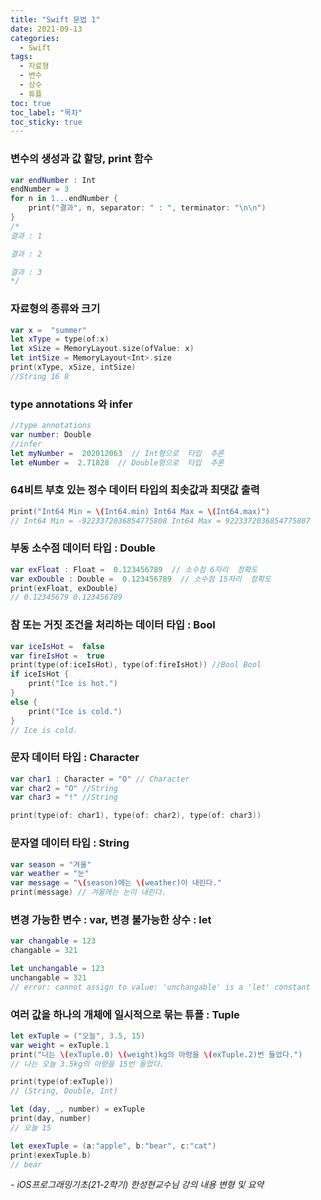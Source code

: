 ```yaml
---
title: "Swift 문법 1"
date: 2021-09-13
categories:
  - Swift
tags:
  - 자료형
  - 변수
  - 상수
  - 튜플
toc: true
toc_label: "목차"
toc_sticky: true
---
```


### 변수의 생성과 값 할당, print 함수

```swift
var endNumber : Int
endNumber = 3
for n in 1...endNumber {
    print("결과", n, separator: " : ", terminator: "\n\n")
}
/*
결과 : 1

결과 : 2

결과 : 3
*/

```

### 자료형의 종류와 크기

```swift
var x =  "summer"
let xType = type(of:x)
let xSize = MemoryLayout.size(ofValue: x)
let intSize = MemoryLayout<Int>.size
print(xType, xSize, intSize)
//String 16 8
```

### type annotations 와 infer

```swift
//type annotations
var number: Double
//infer
let myNumber =  202012063  // Int형으로  타입  추론
let eNumber =  2.71828  // Double형으로  타입  추론
```

### 64비트 부호 있는 정수 데이터 타입의 최솟값과 최댓값 출력

```swift
print("Int64 Min = \(Int64.min) Int64 Max = \(Int64.max)")
// Int64 Min = -9223372036854775808 Int64 Max = 9223372036854775807
```

### 부동 소수점 데이터 타입 : Double

```swift
var exFloat : Float =  0.123456789  // 소수점 6자리  정확도
var exDouble : Double =  0.123456789  // 소수점 15자리  정확도
print(exFloat, exDouble)
// 0.12345679 0.123456789
```

### 참 또는 거짓 조건을 처리하는 데이터 타입 : Bool

```swift
var iceIsHot =  false
var fireIsHot =  true
print(type(of:iceIsHot), type(of:fireIsHot)) //Bool Bool
if iceIsHot {
    print("Ice is hot.")
}
else {
    print("Ice is cold.")
}
// Ice is cold.
```

### 문자 데이터 타입 : Character

```swift
var char1 : Character = "O" // Character
var char2 = "O" //String
var char3 = "!" //String

print(type(of: char1), type(of: char2), type(of: char3))
```

### 문자열 데이터 타입 : String

```swift
var season = "겨울"
var weather = "눈"
var message = "\(season)에는 \(weather)이 내린다."
print(message) // 겨울에는 눈이 내린다.
```

### 변경 가능한 변수 : var, 변경 불가능한 상수 : let

```swift
var changable = 123
changable = 321

let unchangable = 123
unchangable = 321
// error: cannot assign to value: 'unchangable' is a 'let' constant
```

### 여러 값을 하나의 개체에 일시적으로 묶는 튜플 : Tuple

```swift
let exTuple = ("오늘", 3.5, 15)
var weight = exTuple.1
print("나는 \(exTuple.0) \(weight)kg의 아령을 \(exTuple.2)번 들었다.")
// 나는 오늘 3.5kg의 아령을 15번 들었다.

print(type(of:exTuple))
// (String, Double, Int)

let (day, _, number) = exTuple
print(day, number)
// 오늘 15

let exexTuple = (a:"apple", b:"bear", c:"cat")
print(exexTuple.b)
// bear
```

_- iOS프로그래밍기초(21-2학기) 한성현교수님 강의 내용 변형 및 요약_

